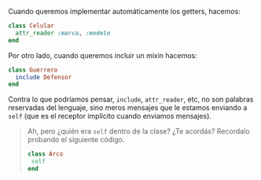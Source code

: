 Cuando queremos implementar automáticamente los getters, hacemos:

```ruby
class Celular
  attr_reader :marca, :modelo
end
```

Por otro lado, cuando queremos incluir un mixin hacemos:

```ruby
class Guerrero
  include Defensor
end
```

Contra lo que podríamos pensar, `include`, `attr_reader`, etc, no son palabras reservadas del lenguaje, sino meros mensajes que le estamos enviando a `self` (que es el receptor implícito cuando enviamos mensajes).

> Ah, pero ¿quién era `self` dentro de la clase? ¿Te acordás? Recordalo probando el siguiente código.
>
> ```ruby
> class Arco
>  self
> end
>```



